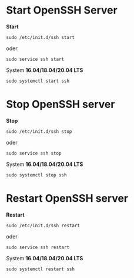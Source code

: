 # Start OpenSSH Server

**Start**
```
sudo /etc/init.d/ssh start
```
oder 
```
sudo service ssh start
```

System **16.04/18.04/20.04 LTS**
```
sudo systemctl start ssh 
```

# Stop OpenSSH server

**Stop**
```
sudo /etc/init.d/ssh stop
```
oder
```
sudo service ssh stop
```
System **16.04/18.04/20.04 LTS**
```
sudo systemctl stop ssh
```

# Restart OpenSSH server

**Restart**
```
sudo /etc/init.d/ssh restart
```
oder
```
sudo service ssh restart
```
System **16.04/18.04/20.04 LTS**
```
sudo systemctl restart ssh
```
